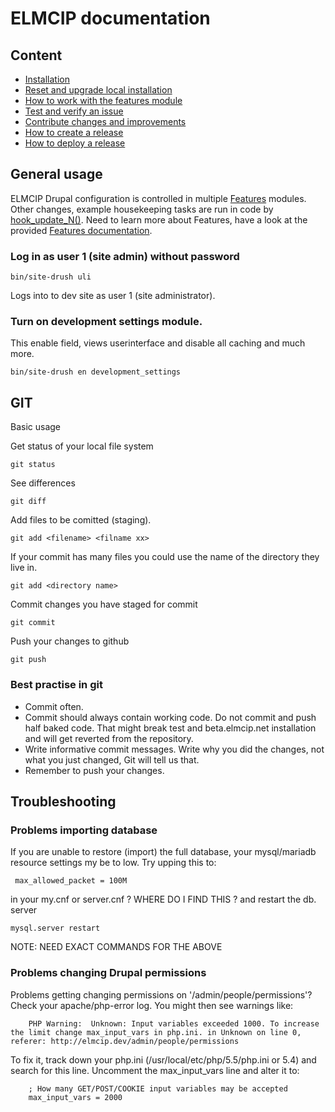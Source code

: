 # ELMCIP documentation

## Content
- [Installation](doc/install.md)
- [Reset and upgrade local installation](doc/reset.md)
- [How to work with the features module](doc/features.md)
- [Test and verify an issue](doc/test_verify.md)
- [Contribute changes and improvements](doc/contrib.md)
- [How to create a release](doc/create_release.md)
- [How to deploy a release](doc/deploy.md)

## General usage
ELMCIP Drupal configuration is controlled in multiple [Features](https://www.drupal.org/project/features) modules. Other changes, example housekeeping tasks are run in code by [hook_update_N()](https://api.drupal.org/api/drupal/modules!system!system.api.php/function/hook_update_N/7). Need to learn more about Features, have a look at the provided [Features documentation](https://www.drupal.org/node/580026).

### Log in as user 1 (site admin) without password
    bin/site-drush uli
Logs into to dev site as user 1 (site administrator).

### Turn on development settings module.
This enable field, views userinterface and disable all caching and much more.

    bin/site-drush en development_settings

## GIT
Basic usage

Get status of your local file system

    git status
    
See differences

    git diff

Add files to be comitted (staging).

    git add <filename> <filname xx>
    
If your commit has many files you could use the name of the directory they live in.

    git add <directory name>

Commit changes you have staged for commit

    git commit

Push your changes to github

    git push

### Best practise in git

* Commit often.
* Commit should always contain working code. Do not commit and push half baked code. That might break test and beta.elmcip.net installation and will get reverted from the repository.
* Write informative commit messages. Write why you did the changes, not what you just changed, Git will tell us that.
* Remember to push your changes.

## Troubleshooting

### Problems importing database
If you are unable to restore (import) the full database, your mysql/mariadb resource settings my be to low. Try upping this to:

     max_allowed_packet = 100M

in your my.cnf or server.cnf  ? WHERE DO I FIND THIS ? and restart the db. server

    mysql.server restart

NOTE: NEED EXACT COMMANDS FOR THE ABOVE

### Problems changing Drupal permissions
Problems getting changing permissions on '/admin/people/permissions'? Check your apache/php-error log. You might then see warnings like:

        PHP Warning:  Unknown: Input variables exceeded 1000. To increase the limit change max_input_vars in php.ini. in Unknown on line 0, referer: http://elmcip.dev/admin/people/permissions

To fix it, track down your php.ini (/usr/local/etc/php/5.5/php.ini or 5.4) and search for this line. Uncomment the max_input_vars line and alter it to:

        ; How many GET/POST/COOKIE input variables may be accepted
        max_input_vars = 2000
